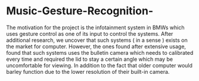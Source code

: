 # Music-Gesture-Recognition-
The motivation for the project is the infotainment system in BMWs which uses gesture control as one of its input to control the systems. After additional research, we uncover that such systems ( in a sense ) exists on the market for computer. However, the ones found after extensive usage, found that such systems uses the bulletin camera which needs to calibrated every time and required the lid to stay a certain angle which may be uncomfortable for viewing. In addition to the fact that older computer would barley function due to the lower resolution of their built-in camera.
